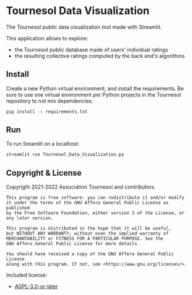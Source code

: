 # Tournesol Data Visualization

The Tournesol public data visualization tool made with Streamlit.

This application allows to explore:
- the Tournesol public database made of users' individual ratings
- the resulting collective ratings computed by the back end's algorithms

## Install

Create a new Python virtual environment, and install the requirements. Be sure
to use one virtual environment per Python projects in the Tournesol repository
to not mix dependencies.

```bash
pip install -r requirements.txt
```

## Run

To run Sreamlit on a localhost:

```bash
streamlit run Tournesol_Data_Visualization.py
```

## Copyright & License

Copyright 2021-2022 Association Tournesol and contributors.

    This program is free software: you can redistribute it and/or modify
    it under the terms of the GNU Affero General Public License as published
    by the Free Software Foundation, either version 3 of the License, or
    any later version.

    This program is distributed in the hope that it will be useful,
    but WITHOUT ANY WARRANTY; without even the implied warranty of
    MERCHANTABILITY or FITNESS FOR A PARTICULAR PURPOSE. See the
    GNU Affero General Public License for more details.

    You should have received a copy of the GNU Affero General Public License
    along with this program. If not, see <https://www.gnu.org/licenses/>.

Included license:
 - [AGPL-3.0-or-later](./LICENSE)
